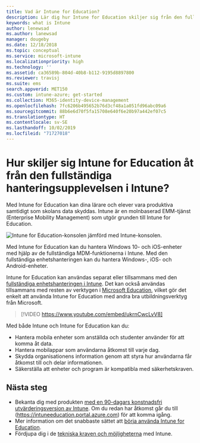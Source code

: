 ```yaml
---
title: Vad är Intune for Education?
description: Lär dig hur Intune for Education skiljer sig från den fullständiga hanteringsupplevelsen av Intune.
keywords: what is Intune
author: lenewsad
ms.author: lanewsad
manager: dougeby
ms.date: 12/18/2018
ms.topic: conceptual
ms.service: microsoft-intune
ms.localizationpriority: high
ms.technology: ''
ms.assetid: ca36589b-804d-40b8-b112-9195d8897800
ms.reviewer: travisj
ms.suite: ems
search.appverid: MET150
ms.custom: intune-azure; get-started
ms.collection: M365-identity-device-management
ms.openlocfilehash: 7fc6206b495652b76d3cf48a1a051fd96abc09a6
ms.sourcegitcommit: 88b6e6d70f5fa15708e640f6e20b97a442ef07c5
ms.translationtype: HT
ms.contentlocale: sv-SE
ms.lasthandoff: 10/02/2019
ms.locfileid: "71727018"
---
```

# <a name="how-is-intune-for-education-different-from-the-full-device-management-experience-in-intune"></a>Hur skiljer sig Intune for Education åt från den fullständiga hanteringsupplevelsen i Intune?

Med Intune for Education kan dina lärare och elever vara produktiva samtidigt som skolans data skyddas. Intune är en molnbaserad EMM-tjänst (Enterprise Mobility Management) som utgör grunden till Intune for Education.

![Intune for Education-konsolen jämförd med Intune-konsolen.](./media/introduction-intune-education/intune-azure-vs-intuneEDU.png)

Med Intune for Education kan du hantera Windows 10- och iOS-enheter med hjälp av de fullständiga MDM-funktionerna i Intune. Med den fullständiga enhetshanteringen kan du hantera Windows-, iOS- och Android-enheter.  

Intune for Education kan användas separat eller tillsammans med den [fullständiga enhetshanteringen i Intune](what-is-intune.md). Det kan också användas tillsammans med resten av verktygen i [Microsoft Education](https://microsoft.com/education), vilket gör det enkelt att använda Intune for Education med andra bra utbildningsverktyg från Microsoft.  

> [!VIDEO https://www.youtube.com/embed/ukrnCwcLvV8]

Med både Intune och Intune for Education kan du:
* Hantera mobila enheter som anställda och studenter använder för att komma åt data.
* Hantera mobilappar som användarna åtkomst till varje dag.
* Skydda organisationens information genom att styra hur användarna får åtkomst till och delar informationen.
* Säkerställa att enheter och program är kompatibla med säkerhetskraven.

## <a name="next-steps"></a>Nästa steg
* Bekanta dig med produkten [med en 90-dagars konstnadsfri utvärderingsversion av Intune](https://signup.microsoft.com/Signup?OfferId=5eec053c-cc40-4cd5-a06a-ea8d75cf2686&ali=1). Om du redan har åtkomst går du till (https://intuneeducation.portal.azure.com) för att komma igång.
* Mer information om det snabbaste sättet att [börja använda Intune for Education](/intune-education/what-is-express-configuration).
* Fördjupa dig i de [tekniska kraven och möjligheterna](/intune/supported-devices-browsers) med Intune.
